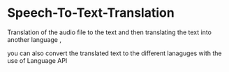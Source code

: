 # Speech-To-Text-Translation
Translation of the audio file to the text and then translating the text into another language , 

you can also convert the translated text to the different lanaguges with the use of Language API
